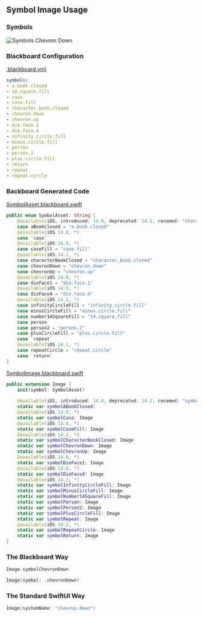 ## Symbol Image Usage

### Symbols

![Symbols Chevron Down](Images/SymbolsChevronDown.png)

### Blackboard Configuration

[.blackboard.yml](/.blackboard.yml#L1)

```yml
symbols:
- a.book.closed
- 14.square.fill
- case
- case.fill
- character.book.closed
- chevron.down
- chevron.up
- die.face.1
- die.face.4
- infinity.circle.fill
- minus.circle.fill
- person
- person.2
- plus.circle.fill
- return
- repeat
- repeat.circle
```

### Backboard Generated Code

[SymbolAsset.blackboard.swift](/ExampleApp/Source/Generated/SymbolAsset.blackboard.swift#L9)

```swift
public enum SymbolAsset: String {
    @available(iOS, introduced: 14.0, deprecated: 14.2, renamed: "characterBookClosed")
    case aBookClosed = "a.book.closed"
    @available(iOS 14.0, *)
    case `case`
    @available(iOS 14.0, *)
    case caseFill = "case.fill"
    @available(iOS 14.2, *)
    case characterBookClosed = "character.book.closed"
    case chevronDown = "chevron.down"
    case chevronUp = "chevron.up"
    @available(iOS 14.0, *)
    case dieFace1 = "die.face.1"
    @available(iOS 14.0, *)
    case dieFace4 = "die.face.4"
    @available(iOS 14.2, *)
    case infinityCircleFill = "infinity.circle.fill"
    case minusCircleFill = "minus.circle.fill"
    case number14SquareFill = "14.square.fill"
    case person
    case person2 = "person.2"
    case plusCircleFill = "plus.circle.fill"
    case `repeat`
    @available(iOS 14.2, *)
    case repeatCircle = "repeat.circle"
    case `return`
}
```

[SymbolImage.blackboard.swift](/ExampleApp/Source/Generated/SymbolImage.blackboard.swift#L9)

```swift
public extension Image {
    init(symbol: SymbolAsset)
    
    @available(iOS, introduced: 14.0, deprecated: 14.2, renamed: "symbolCharacterBookClosed")
    static var symbolABookClosed:
    @available(iOS 14.0, *)
    static var symbolCase: Image
    @available(iOS 14.0, *)
    static var symbolCaseFill: Image
    @available(iOS 14.2, *)
    static var symbolCharacterBookClosed: Image
    static var symbolChevronDown: Image
    static var symbolChevronUp: Image
    @available(iOS 14.0, *)
    static var symbolDieFace1: Image
    @available(iOS 14.0, *)
    static var symbolDieFace4: Image
    @available(iOS 14.2, *)
    static var symbolInfinityCircleFill: Image
    static var symbolMinusCircleFill: Image
    static var symbolNumber14SquareFill: Image
    static var symbolPerson: Image
    static var symbolPerson2: Image
    static var symbolPlusCircleFill: Image
    static var symbolRepeat: Image
    @available(iOS 14.2, *)
    static var symbolRepeatCircle: Image
    static var symbolReturn: Image
}
```

### The Blackboard Way

```swift
Image.symbolChevronDown

Image(symbol: .chevronDown)
```

### The Standard SwiftUI Way

```swift
Image(systemName: "chevron.down")
```
